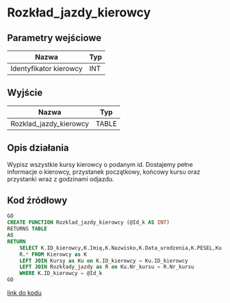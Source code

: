 # Rozkład_jazdy_kierowcy

## Parametry wejściowe

| Nazwa     | Typ |
| --------- | --- |
| Identyfikator kierowcy | INT |

## Wyjście

| Nazwa              | Typ   |
| ------------------ | ----- |
| Rozklad_jazdy_kierowcy | TABLE |

## Opis działania

Wypisz wszystkie kursy kierowcy o podanym id. Dostajemy pełne informacje o kierowcy, przystanek początkowy, końcowy kursu oraz przystanki wraz z godzinami odjazdu.

## Kod źródłowy

```sql
GO
CREATE FUNCTION Rozklad_jazdy_kierowcy (@Id_k AS INT)
RETURNS TABLE
AS
RETURN
    SELECT K.ID_kierowcy,K.Imię,K.Nazwisko,K.Data_urodzenia,K.PESEL,Ku.Pierwszy_przystanek,Ku.Ostatni_przystanek,
    R.* FROM Kierowcy as K
    LEFT JOIN Kursy as Ku on K.ID_kierowcy = Ku.ID_kierowcy
    LEFT JOIN Rozkłady_jazdy as R on Ku.Nr_kursu = R.Nr_kursu
    WHERE K.ID_kierowcy = @Id_k
GO
```

[link do kodu](../../functions/Rozklad_jazdy_kierowcy.sql)
